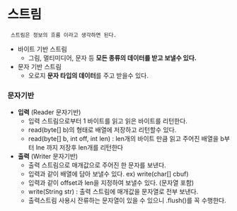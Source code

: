 
# 스트림
     스트림은 정보의 흐름 이라고 생각하면 된다.
- 바이트 기반 스트림
    - 그림, 멀티미디어, 문자 등 **모든 종류의 데이터를 받고 보낼수 있다.**
- 문자 기반 스트림
    - 오로지 **문자 타입의 데이터**를 주고 받을수 있다.

### 문자기반
- **입력** (Reader 문자기반)
     - 입력 스트림으로부터 1 바이트를 읽고 읽은 바이트를 리턴한다.     
     - read(byte[] b)의 형태로 배열에 저장하고 리턴할수 있다.
     - read(byte[] b, int off, int len) : len개의 바이트 만큼 읽고 주어진 배열을 b부터 lne 까지 저장후 len개를 리턴한다
- **출력** (Writer 문자기반)
     - 출력 스트림으로 매개값으로 주어진 한 문자를 보낸다.
     - 입력과 같이 배열에 담아 보낼수 있다. ex) write(char[] cbuf)
     - 입력과 같이 offset과 len을 지정하여 보낼수 있다. (문자열 포함)
     - write(String str) : 출력 스트림에 매개값을 문자열로 전부 보낸다.    
     - 출력스트림 사용시 잔류하는 문자열이 있을 수 있으니 .flush()를 꼭 수행한다. 
